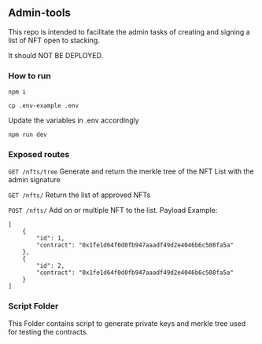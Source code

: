 ## Admin-tools

This repo is intended to facilitate the admin tasks of creating and signing a list of NFT open to stacking.

It should NOT BE DEPLOYED.


### How to run

`npm i `

`cp .env-example .env `

Update the variables in .env accordingly

`npm run dev`

### Exposed routes

`GET /nfts/tree`
Generate and return the merkle tree of the NFT List with the admin signature

`GET /nfts/`
Return the list of approved NFTs

`POST /nfts/`
Add on or multiple NFT to the list.
Payload Example:
```
[
    {
        "id": 1,
        "contract": "0x1fe1d64f0d0fb947aaadf49d2e4046b6c508fa5a"
    },
    {
        "id": 2,
        "contract": "0x1fe1d64f0d0fb947aaadf49d2e4046b6c508fa5a"
    }
]
```

### Script Folder
This Folder contains script to generate private keys and merkle tree used for testing the contracts.